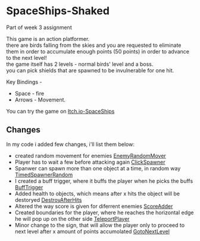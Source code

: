 # SpaceShips-Shaked
Part of week 3 assignment

This game is an action platformer. </br>
there are birds falling from the skies and you are requested to eliminate them in order to accumulate enough points (50 points) in order to advance to the next level! </br>
the game itself has 2 levels - normal birds' level and a boss. </br>
you can pick shields that are spawned to be invulnerable for one hit. </br>

Key Bindings - </br>
* Space - fire
* Arrows - Movement.

You can try the game on [Itch.io-SpaceShips](https://shaggyx98.itch.io/spaceships)

## Changes

In my code i added few changes, i'll list them below:
* created random movement for enemies [EnemyRandomMover](https://github.com/HolyTrie/SpaceShips-Shaked/blob/main/Assets/Scripts/1-movers/RandomEnemyMover.cs)
* Player has to wait a few before attacking again [ClickSpawner](https://github.com/HolyTrie/SpaceShips-Shaked/blob/main/Assets/Scripts/2-spawners/ClickSpawner.cs)
* Spanwer can spawn more than one object at a time, in random way [TimedSpawnerRandom](https://github.com/HolyTrie/SpaceShips-Shaked/blob/main/Assets/Scripts/2-spawners/TimedSpawnerRandom.cs)
* I created a buff trigger, where it buffs the player when he picks the buffs [BuffTrigger](https://github.com/HolyTrie/SpaceShips-Shaked/blob/main/Assets/Scripts/3-collisions/BuffTrigger.cs)
* Added health to objects, which means after x hits the object will be destoryed [DestroyAfterHits](https://github.com/HolyTrie/SpaceShips-Shaked/blob/main/Assets/Scripts/3-collisions/DestroyAfterHits.cs)
* Altered the way score is given for diferrent enemies [ScoreAdder](https://github.com/HolyTrie/SpaceShips-Shaked/blob/main/Assets/Scripts/3-collisions/ScoreAdder.cs)
* Created boundaries for the player, where he reaches the horizontal edge he will pop up on the other side [TeleportPlayer](https://github.com/HolyTrie/SpaceShips-Shaked/blob/main/Assets/Scripts/3-collisions/TeleportPlayer.cs)
* Minor change to the sign, that will allow the player only to proceed to next level after x amount of points accumolated [GotoNextLevel](https://github.com/HolyTrie/SpaceShips-Shaked/blob/main/Assets/Scripts/4-levels/GotoNextLevel.cs)
